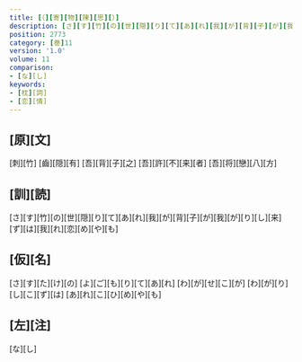 ```yaml
---
title: [（][寄][物][陳][思][）]
description: [さ][す][竹][の][世][隠][り][て][あ][れ][我][が][背][子][が][我][が][り][し][来][ず][は][我][れ][恋][め][や][も]
position: 2773
category: [巻]11
version: '1.0'
volume: 11
comparison:
- [な][し]
keywords:
- [枕][詞]
- [恋][情]
---
```


## [原][文]

[刺][竹] [齒][隠][有] [吾][背][子][之] [吾][許][不][来][者] [吾][将][戀][八][方]

## [訓][読]

[さ][す][竹][の][世][隠][り][て][あ][れ][我][が][背][子][が][我][が][り][し][来][ず][は][我][れ][恋][め][や][も]

## [仮][名]

[さ][す][た][け][の] [よ][ご][も][り][て][あ][れ] [わ][が][せ][こ][が] [わ][が][り][し][こ][ず][は] [あ][れ][こ][ひ][め][や][も]

## [左][注]

[な][し]
